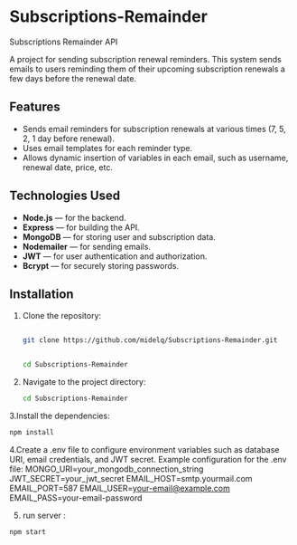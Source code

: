 # Subscriptions-Remainder
Subscriptions Remainder API

A project for sending subscription renewal reminders. This system sends emails to users reminding them of their upcoming subscription renewals a few days before the renewal date.

## Features

- Sends email reminders for subscription renewals at various times (7, 5, 2, 1 day before renewal).
- Uses email templates for each reminder type.
- Allows dynamic insertion of variables in each email, such as username, renewal date, price, etc.

## Technologies Used

- **Node.js** — for the backend.
- **Express** — for building the API.
- **MongoDB** — for storing user and subscription data.
- **Nodemailer** — for sending emails.
- **JWT** — for user authentication and authorization.
- **Bcrypt** — for securely storing passwords.

## Installation

1. Clone the repository:


   ```bash

   git clone https://github.com/midelq/Subscriptions-Remainder.git


   cd Subscriptions-Remainder

2. Navigate to the project directory:

   ```bash
   cd Subscriptions-Remainder
3.Install the dependencies:
   ```bash
npm install
```
4.Create a .env file to configure environment variables such as database URI, email credentials, and JWT secret. Example configuration for the .env file:
MONGO_URI=your_mongodb_connection_string
JWT_SECRET=your_jwt_secret
EMAIL_HOST=smtp.yourmail.com
EMAIL_PORT=587
EMAIL_USER=your-email@example.com
EMAIL_PASS=your-email-password

5. run server :
```bash   
npm start






